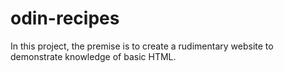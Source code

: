 # odin-recipes
In this project, the premise is to create a rudimentary website to demonstrate knowledge of basic HTML. 

